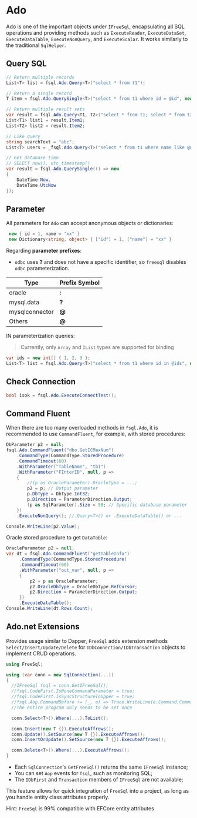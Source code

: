 # Ado

Ado is one of the important objects under `IFreeSql`, encapsulating all SQL operations and providing methods such as `ExecuteReader`, `ExecuteDataSet`, `ExecuteDataTable`, `ExecuteNonQuery`, and `ExecuteScalar`. It works similarly to the traditional `SqlHelper`.

## Query SQL

```csharp
// Return multiple records
List<T> list = fsql.Ado.Query<T>("select * from t1");

// Return a single record
T item = fsql.Ado.QuerySingle<T>("select * from t1 where id = @id", new { id = 1 });

// Return multiple result sets
var result = fsql.Ado.Query<T1, T2>("select * from t1; select * from t2");
List<T1> list1 = result.Item1;
List<T2> list2 = result.Item2;

// Like query
string searchText = "abc";
List<T> users = _fsql.Ado.Query<T>("select * from t1 where name like @name", new { name = "%" + searchText + "%" });

// Get database time
// SELECT now(), utc_timestamp()
var result = fsql.Ado.QuerySingle(() => new
{
    DateTime.Now,
    DateTime.UtcNow
});
```

## Parameter

All parameters for `Ado` can accept anonymous objects or dictionaries:

```csharp
 new { id = 1, name = "xx" }
 new Dictionary<string, object> { ["id"] = 1, ["name"] = "xx" }
```

Regarding **parameter prefixes**:

- `odbc` uses **?** and does not have a specific identifier, so `freesql` disables `odbc` parameterization.

| Type           | Prefix Symbol |
| -------------- | ------------- |
| oracle         | **:**         |
| mysql.data     | **?**         |
| mysqlconnector | **@**         |
| Others         | **@**         |

IN parameterization queries:

> Currently, only `Array` and `IList` types are supported for binding

```csharp
var ids = new int[] { 1, 2, 3 };
List<T> list = fsql.Ado.Query<T>("select * from t1 where id in @ids", new { ids = ids });
```

## Check Connection

```csharp
bool isok = fsql.Ado.ExecuteConnectTest();
```

## Command Fluent

When there are too many overloaded methods in `fsql.Ado`, it is recommended to use `CommandFluent`, for example, with stored procedures:

```csharp
DbParameter p2 = null;
fsql.Ado.CommandFluent("dbo.GetICMaxNum")
    .CommandType(CommandType.StoredProcedure)
    .CommandTimeout(60)
    .WithParameter("TableName", "tb1")
    .WithParameter("FInterID", null, p =>
    {
        //(p as OracleParameter).OracleType = ...;
        p2 = p; // Output parameter
        p.DbType = DbType.Int32;
        p.Direction = ParameterDirection.Output;
        (p as SqlParameter).Size = 50; // Specific database parameter
    })
    .ExecuteNonQuery(); //.Query<T>() or .ExecuteDataTable() or ...

Console.WriteLine(p2.Value);
```

Oracle stored procedure to get `DataTable`:

```csharp
OracleParameter p2 = null;
var dt = fsql.Ado.CommandFluent("getTableInfo")
     .CommandType(CommandType.StoredProcedure)
     .CommandTimeout(60)
     .WithParameter("out_var", null, p =>
     {
         p2 = p as OracleParameter;
         p2.OracleDbType = OracleDbType.RefCursor;
         p2.Direction = ParameterDirection.Output;
     })
     .ExecuteDataTable();
Console.WriteLine(dt.Rows.Count);
```

## Ado.net Extensions

Provides usage similar to Dapper, `FreeSql` adds extension methods `Select/Insert/Update/Delete` for `IDbConnection/IDbTransaction` objects to implement CRUD operations.

```csharp
using FreeSql;

using (var conn = new SqlConnection(...))
{
  //IFreeSql fsql = conn.GetIFreeSql();
  //fsql.CodeFirst.IsNoneCommandParameter = true;
  //fsql.CodeFirst.IsSyncStructureToUpper = true;
  //fsql.Aop.CommandBefore += (_, e) => Trace.WriteLine(e.Command.CommandText);
  //The entire program only needs to be set once

  conn.Select<T>().Where(...).ToList();

  conn.Insert(new T {}).ExecuteAffrows();
  conn.Update().SetSource(new T {}).ExecuteAffrows();
  conn.InsertOrUpdate().SetSource(new T {}).ExecuteAffrows();

  conn.Delete<T>().Where(...).ExecuteAffrows();
}
```

- Each `SqlConnection`'s `GetFreeSql()` returns the same `IFreeSql` instance;
- You can set `Aop` events for `fsql`, such as monitoring SQL;
- The `IDbFirst` and `Transaction` members of `IFreeSql` are not available;

This feature allows for quick integration of `FreeSql` into a project, as long as you handle entity class attributes properly.

Hint: `FreeSql` is 99% compatible with EFCore entity attributes
